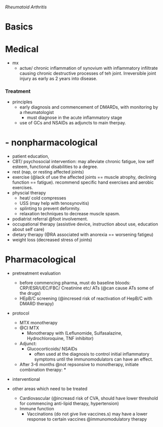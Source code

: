 ###### Rheumatoid Arthritis

# Basics

# Medical
- mx
    + actue/ chronic inflammation of synovium with inflammatory infiltrate causing chronic destructive processes of teh joint. Irreversible joint injury as early as 2 years into disease. 

### Treatment
- principles
    + early diagnosis and commencement of DMARDs, with monitoring by a rheumatologist
        * must diagnose in the acute inflammatory stage
    + use of GCs and NSAIDs as adjuncts to main therpay.

# - nonpharmacological
+ patient education,
+ CBT/ psychosocial intervention: may alleviate chronic fatigue, low self esteem, functional disabilities to a degree. 
+ rest (nap, or resting affected joints)
+ exercise (@lack of use the affected joints == muscle atrophy, declining function == fatigue). recommend specific hand exercises and aerobic exercises. 
+ physcial therapy
    * heat/ cold compresses
    * USS (may help with tenosynovitis)
    * splinting to prevent deformity. 
    * relaxation techniques to decrease muscle spasm.
+ podiatrist referral @foot involvement.
+ occupational therapy (assistive device, instruction about use, education about self care)
+ dietary therapy (@RA associated with anorexia == worsening fatigeu)
+ weight loss (decreased stress of joints)

# Pharmacological
- pretreatment evaluation
    + before commencing pharma, must do baseline bloods: CRP/ESR/UEC/FBC/ Creatinine etc/ ATs (@can cause ATs some of the drugs)
    + HEpB/C screening (@incresed risk of reactivation of HepB/C with DMARD therapy)
- protocol
    + MTX monotherapy
    + @CI MTX
        * Monotherapy with (Leflunomide, Sulfasalazine, Hydrochloroquine, TNF inhibitor)
    + Adjunct:
        * Glucocorticoids/ NSAIDs
            - often used at the diagnosis to control initial inflammatory symptoms until the immunomodulators can have an effect.
    + After 3-6 months @not repsonsive to monotherapy, initiate combination therapy:
        * 

- interventional
- other areas which need to be treated
    + Cardiovascular (@increasd risk of CVA, should have lower threshold for commencing anti-lipid therapy, hypertension)
    + Immune function
        * Vaccinations (do not give live vaccines.s) may have a lower response to certain vaccines @immunomodulatory therapy

